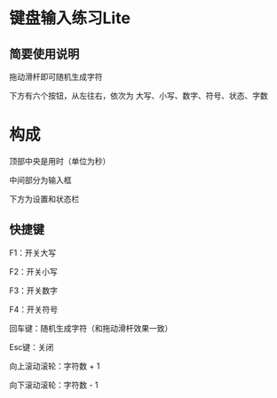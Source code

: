 # 键盘输入练习Lite

## 简要使用说明

拖动滑杆即可随机生成字符

下方有六个按钮，从左往右，依次为
大写、小写、数字、符号、状态、字数

# 构成

顶部中央是用时（单位为秒）

中间部分为输入框

下方为设置和状态栏

## 快捷键

F1：开关大写

F2：开关小写

F3：开关数字

F4：开关符号

回车键：随机生成字符（和拖动滑杆效果一致）

Esc键：关闭

向上滚动滚轮：字符数 + 1

向下滚动滚轮：字符数 - 1